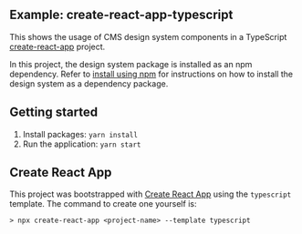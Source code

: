 ## Example: create-react-app-typescript

This shows the usage of CMS design system components in a TypeScript [create-react-app](https://create-react-app.dev/docs/getting-started/) project.

In this project, the design system package is installed as an npm dependency. Refer to [install using npm](https://design.cms.gov/getting-started/for-developers/#option-1-install-using-npm) for instructions on how to install the design system as a dependency package.

## Getting started

1. Install packages: `yarn install`
1. Run the application: `yarn start`

## Create React App

This project was bootstrapped with [Create React App](https://github.com/facebook/create-react-app) using the `typescript` template. The command to create one yourself is:

```
> npx create-react-app <project-name> --template typescript
```
